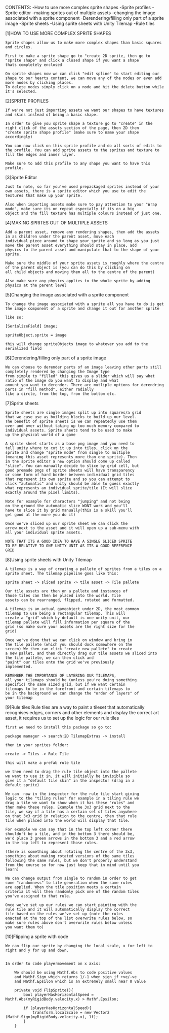 CONTENTS:
    -How to use more complex sprite shapes
    -Sprite profiles
    -Sprite editor
    -making sprites out of multiple assets
    -changing the image associated with a sprite component
    -Derendering/filling only part of a sprite image
    -Sprite sheets
    -Using sprite sheets with Unity Tilemap
    -Rule tiles


[1]HOW TO USE MORE COMPLEX SPRITE SHAPES

    Sprite shapes allow us to make more complex shapes than basic squares and circles.

    First to make a sprite shape go to "create 2D sprite, then go to "sprite shape" and click a closed shape if you want a shape 
    thats completely enclosed

    On sprite shapes now we can click "edit spline" to start editing our shape to our hearts content, we can move any of the nodes or even add more nodes by clicking places.
    To delete nodes simply click on a node and hit the delete button while it's selected.


[2]SPRITE PROFILES

    If we're not just importing assets we want our shapes to have textures and skins instead of being a basic shape.

    In order to give you sprite shape a texture go to "create" in the right click of the assets section of the page, then 2D then 
    "create sprite shape profile" (make sure to name your shape accordingly)

    You can now click on this sprite profile and do all sorts of edits to the profile. You can add sprite assets to the sprites and texture to fill the edges and inner layer.

    Make sure to add this profile to any shape you want to have this profile.

[3]Sprite Editor

    Just to note, so far you've used prepackaged sprites instead of your own assets, there is a sprite editor which you use to edit the textures that make up your sprite. 

    Also when importing assets make sure to pay attention to your "Wrap mode", make sure its on repeat especially if its on a big 
    object and the fill texture has multiple colours instead of just one.

[4]MAKING SPRITES OUT OF MULTIPLE ASSETS

    Add a parent asset, remove any rendering shapes, then add the assets in as children under the parent asset, move each 
    individual piece around to shape your sprite and so long as you just move the parent asset everything should stay in place, add 
    physics to the parent asset and manipulate that to the shape of your sprite. 

    Make sure the middle of your sprite assets is roughly where the centre of the parent object is (you can do this by clicking on 
    all child objects and moving them all to the centre of the parent)

    Also make sure any physics applies to the whole sprite by adding physics at the parent level

[5]Changing the image associated with a sprite component
    
    To change the image associated with a sprite all you have to do is get the image component of a sprite and change it out for another sprite

    like so:

    [SerializeField] image;

    spriteObject.sprite = image

    this will change spriteObjects image to whatever you add to the serialized field

[6]Derendering/filling only part of a sprite image
    
    We can choose to derender parts of an image leaving other parts still completely rendered by changing the Image type
    from simple to "filled" this gives us a slider which will say what ratio of the image do you want to display and what
    amount you want to derender. There are mutliple options for derendring parts in "fill method", either radially
    like a circle, from the top, from the bottom etc.

[7]Sprite sheets
    
    Sprite sheets are single images split up into squares/a grid
    that we case use as building blocks to build up our level.
    The benefit of sprite sheets is we can repeatedly use them
    over and over without taking up too much memory compared to
    individual assets. Sprite sheets tend to be used to make
    up the physical world of a game

    A sprite sheet starts as a base png image and you need to
    tell unity where to cut it up into tiles, click on the 
    sprite and change "sprite mode" from single to multiple 
    (meaning this asset represents more than one sprite). Then 
    in the sprite editor a new option should come up called 
    "slice". You can manually decide to slice by grid cell, but 
    good premade pngs of sprite sheets will have transparency 
    or some form of hard border between individual grid tiles 
    that represent its own sprite and so you can attempt to 
    click "automatic" and unity should be able to guess exactly 
    what represents an individual sprite/tile (It will slice 
    exactly around the pixel limits).

    Note for example for characters "jumping" and not being
    on the ground the automatic slice WONT work and you'll
    have to slice it by grid manually(this is a skill you'll 
    get good at the more you do it)

    Once we've sliced up our sprite sheet we can click the 
    arrow next to the asset and it will open up a sub-menu with 
    all your individual sprite assets.

    NOTE THAT ITS A GOOD IDEA TO HAVE A SINGLE SLICED SPRITE
    TO BE RELATIVE TO ONE UNITY UNIT AS ITS A GOOD REFERENCE
    GRID

[8]Using sprite sheets with Unity Tilemap

    A tilemap is a way of creating a pallete of sprites from a tiles on a sprite sheet. The tilemap pipeline goes like this:

    sprite sheet -> sliced sprite -> tile asset -> Tile pallete

    Our tile assets are then on a pallete and instances of
    those tiles can then be placed into the world. Tile
    assets can be rearranged, flipped, rotated and formatted.

    A tilemap is an actual gameobject under 2D, the most common 
    tilemap to use being a rectangular tilemap. This will 
    create a "grid" which by default is one unity unit, our
    tilemap pallete will fill information per square of the 
    grid (so make sure your assets are the right size for the 
    grid)

    Once we've done that we can click on window and bring in 
    the tile pallete (which you should dock somewhere on the 
    screen) We then can click "create new pallete" to create
    a new pallet, and then directly drag our tile assets we sliced into the tile pallete, we can then click and
    "paint" our tiles onto the grid we've previously
    implemented.

    REMEMBER THE IMPORTANCE OF LAYERING OUR TILEMAPS,
    all your tilemaps should be (unless you're doing something 
    specific) the same sized grid, but if we want certain
    tilemaps to be in the forefront and certain tilemaps to
    be in the background we can change the "order of layers" of 
    your tilemap

[9]Rule tiles
    Rule tiles are a way to paint a tileset that automatically 
    recognises edges, corners and other elements and display 
    the correct art asset, it requires us to set up the logic 
    for our rule tiles

    first we need to install this package so go to:

    package manager -> search:2D TilemapExtras -> install

    then in your sprites folder:

    create -> Tiles -> Rule Tile

    this will make a prefab rule tile

    we then need to drag the rule tile object into the pallete 
    we want to use it in, it will initially be invisible so 
    give it a "default tile skin" in the inspector (drag in a 
    default sprite)

    We can  now in the inspector for the rule tile start giving 
    logic to the "tiling rules" for example in a tiling rule we 
    drag a tile we want to show when it has these "rules" and 
    then make these rules. Example the 3x3 grid next to the 
    tile, we say if a tile has a certain set of tiles anywhere 
    on that 3x3 grid in relation to the centre, then that rule 
    tile when placed into the world will display that tile.

    For example we can say that in the top left corner there 
    shouldn't be a tile, and in the bottom 3 there should be, 
    we'd place 3 green arrows in the bottom 3 and a red arrow 
    in the top left to represent those rules.

    (there is something about rotating the centre of the 3x3, 
    something about making rotated versions of the same tiles 
    following the same rules, but we don't properly understand 
    from the course so for now just keep that in mind until you 
    learn)

    We can change output from single to random in order to get 
    some "randomness" to tile generation when the same rules 
    are applied. When the tile position meets a certain 
    criteria it will then randomly pick one of the random tiles 
    you've assigned to that rule.

    Once we've set up our rules we can start painting with the 
    rule tile and it will automatically display the correct 
    tile based on the rules we've set up (note the rules 
    enacted at the top of the list overwrite rules below, so 
    make sure rules above don't overwrite rules below unless 
    you want them to)

[10]Flipping a sprite with code
    
    We can flip our sprite by changing the local scale, x for left to right and y for up and down.


    In order to code playermovement on x axis:

        We should be using Mathf.Abs to code positive values
        and Mathf.Sign which returns 1/-1 when sign if +ve/-ve
        and Mathf.Epsilon which is an extremely small near 0 value
        
        private void FlipSprite(){
            bool playerHasHorizontalSpeed = Mathf.Abs(myRigidBody.velocity.x) > Mathf.Epsilon;

            if (playerHasHorizontalSpeed){
                transform.localScale = new Vector2 (Mathf.Sign(myRigidBody.velocity.x), 1f);
            }
        }

